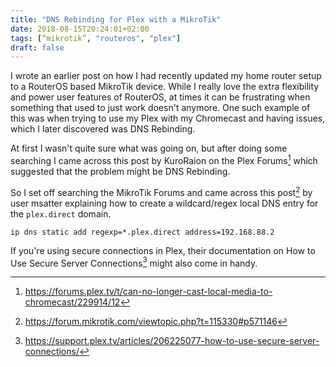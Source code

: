 ```yaml
---
title: "DNS Rebinding for Plex with a MikroTik"
date: 2018-08-15T20:24:01+02:00
tags: [“mikrotik”, "routeros", "plex"]
draft: false
---
```


I wrote an earlier post on how I had recently updated my home router setup to a RouterOS based MikroTik device. While I really love the extra flexibility and power user features of RouterOS, at times it can be frustrating when something that used to just work doesn't anymore. One such example of this was when trying to use my Plex with my Chromecast and having issues, which I later discovered was DNS Rebinding.

At first I wasn't quite sure what was going on, but after doing some searching I came across this post by KuroRaion on the Plex Forums[^plex-forum-thread] which suggested that the problem might be DNS Rebinding.

So I set off searching the MikroTik Forums and came across this post[^mikrotik-forum-thread] by user msatter explaining how to create a wildcard/regex local DNS entry for the `plex.direct` domain.


```
ip dns static add regexp=*.plex.direct address=192.168.88.2
```

If you're using secure connections in Plex, their documentation on How to Use Secure Server Connections[^plex-https-docs] might also come in handy.


 [^plex-forum-thread]: https://forums.plex.tv/t/can-no-longer-cast-local-media-to-chromecast/229914/12
 [^mikrotik-forum-thread]: https://forum.mikrotik.com/viewtopic.php?t=115330#p571146
 [^plex-https-docs]: https://support.plex.tv/articles/206225077-how-to-use-secure-server-connections/
